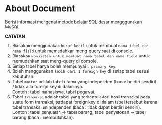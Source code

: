 # About Document

Berisi informasi mengenai metode belajar SQL dasar mengggunakan MySQL

**CATATAN**
1. Biasakan menggunakan `huruf kecil` untuk membuat `nama tabel dan nama field` untuk memudahkan meng-query saat di console.
2. Biasakan `konsisten untuk membuat nama tabel dan nama field` untuk memudahkan saat meng-query di console.
2. Setiap tabel hanya boleh mempunyai `1 primary key`.
3. Boleh menggunakan `lebih dari 1 foreign key` di setiap tabel sesuai kebutuhan.
4. Tabel `master` adalah tabel utama yang independen (baca: berdiri sendiri) / tidak ada foreign key di dalamnya.\
Contoh : tabel mahasiswa, tabel pegawai.
5. Tabel `transaksi` adalah tabel yang terbentuk dari hasil transaksi pada suatu form transaksi, terdapat foreign key di dalam tabel tersebut karena tabel transaksi unindependen (baca : tidak dapat berdiri sendiri).\
Contoh : tabel penjualan -> tabel barang, tabel penyetokan -> tabel barang (baca : membutuhkan).
